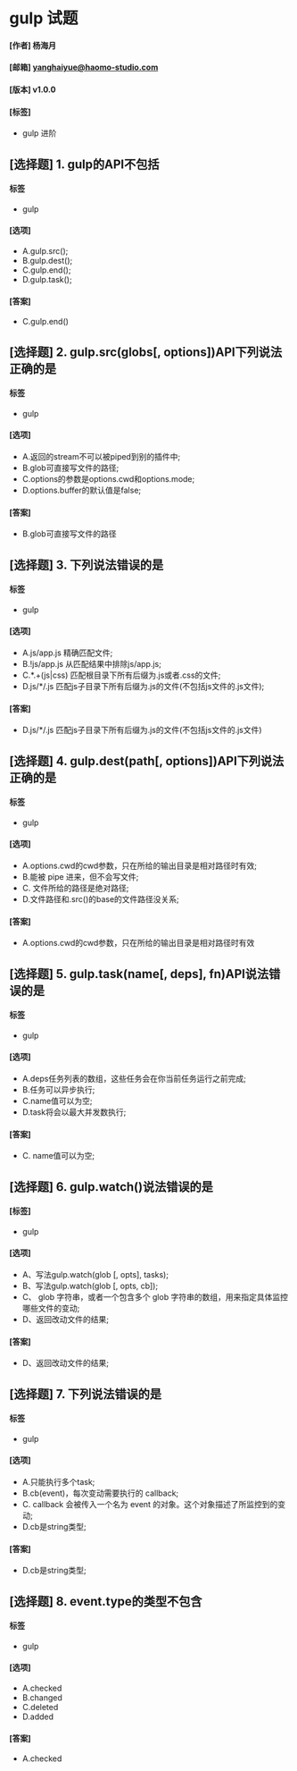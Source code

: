 # gulp 试题
#### [作者] 杨海月
#### [邮箱] yanghaiyue@haomo-studio.com
#### [版本] v1.0.0
#### [标签] 
* gulp 进阶

## [选择题] 1. gulp的API不包括
#### 标签
* gulp

#### [选项]
* A.gulp.src();
* B.gulp.dest();
* C.gulp.end();
* D.gulp.task();

#### [答案]
* C.gulp.end()


## [选择题] 2. gulp.src(globs[, options])API下列说法正确的是
#### 标签
* gulp

#### [选项]
* A.返回的stream不可以被piped到别的插件中;
* B.glob可直接写文件的路径;
* C.options的参数是options.cwd和options.mode;
* D.options.buffer的默认值是false;

#### [答案]
* B.glob可直接写文件的路径

## [选择题] 3. 下列说法错误的是
#### 标签
* gulp 

#### [选项]
* A.js/app.js 精确匹配文件;
* B.!js/app.js 从匹配结果中排除js/app.js;
* C.*.+(js|css) 匹配根目录下所有后缀为.js或者.css的文件;
* D.js/*/.js 匹配js子目录下所有后缀为.js的文件(不包括js文件的.js文件);

#### [答案]
* D.js/*/.js 匹配js子目录下所有后缀为.js的文件(不包括js文件的.js文件)


## [选择题] 4. gulp.dest(path[, options])API下列说法正确的是


#### 标签
* gulp

#### [选项]
* A.options.cwd的cwd参数，只在所给的输出目录是相对路径时有效;
* B.能被 pipe 进来，但不会写文件;
* C. 文件所给的路径是绝对路径;
* D.文件路径和.src()的base的文件路径没关系;

#### [答案]
* A.options.cwd的cwd参数，只在所给的输出目录是相对路径时有效



## [选择题] 5. gulp.task(name[, deps], fn)API说法错误的是

#### 标签
* gulp

#### [选项]
* A.deps任务列表的数组，这些任务会在你当前任务运行之前完成;
* B.任务可以异步执行;
* C.name值可以为空;
* D.task将会以最大并发数执行;

#### [答案]
* C. name值可以为空;


## [选择题] 6. gulp.watch()说法错误的是
#### [标签]
* gulp

#### [选项]
* A、写法gulp.watch(glob [, opts], tasks);
* B、写法gulp.watch(glob [, opts, cb]);
* C、 glob 字符串，或者一个包含多个 glob 字符串的数组，用来指定具体监控哪些文件的变动;
* D、返回改动文件的结果;

#### [答案]
* D、返回改动文件的结果;


## [选择题] 7. 下列说法错误的是
#### 标签
* gulp

#### [选项]
* A.只能执行多个task;
* B.cb(event)，每次变动需要执行的 callback;
* C. callback 会被传入一个名为 event 的对象。这个对象描述了所监控到的变动;
* D.cb是string类型;

#### [答案]
* D.cb是string类型;


## [选择题] 8. event.type的类型不包含
#### 标签
* gulp

#### [选项]
* A.checked
* B.changed
* C.deleted
* D.added

#### [答案]
* A.checked





